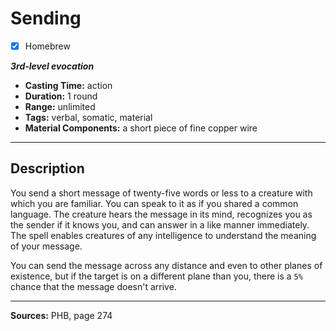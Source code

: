 # Sending
- [x] Homebrew

***3rd-level evocation***
- **Casting Time:** action
- **Duration:** 1 round
- **Range:** unlimited
- **Tags:** verbal, somatic, material
- **Material Components:** a short piece of fine copper wire

---

## Description
You send a short message of twenty-five words or less to a creature with which you are familiar.
You can speak to it as if you shared a common language.
The creature hears the message in its mind, recognizes you as the sender if it knows you, and can answer in a like manner immediately.
The spell enables creatures of any intelligence to understand the meaning of your message.

You can send the message across any distance and even to other planes of existence, but if the target is on a different plane than you, there is a `5%` chance that the message doesn't arrive.

---

**Sources:** PHB, page 274

